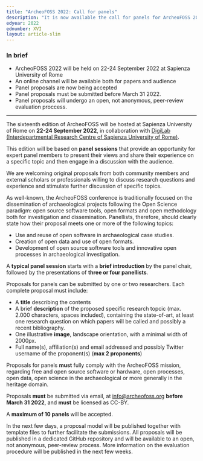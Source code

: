 ```yaml
---
title: "ArcheoFOSS 2022: Call for panels"
description: "It is now available the call for panels for ArcheoFOSS 2022: Open software, hardware, processes, data and formats in archaeological research"
edyear: 2022
ednumber: XVI
layout: article-slim
---
```


### In brief

- ArcheoFOSS 2022 will be held on 22-24 September 2022 at Sapienza University of Rome
- An online channel will be available both for papers and audience
- Panel proposals are now being accepted
- Panel proposals must be submitted before March 31 2022.
- Panel proposals will undergo an open, not anonymous, peer-review evaluation proccess.

---

The sixteenth edition of ArcheoFOSS will be hosted at Sapienza University of Rome on **22-24 September 2022**, in collaboration with [DigiLab (Interdepartmental Research Centre of Sapienza University of Rome)](http://digilab.uniroma1.it/).

This edition will be based on **panel sessions** that provide an opportunity for expert panel members to present their views and share their experience on a specific topic and then engage in a discussion with the audience.

We are welcoming original proposals from both community members and external scholars or professionals willing to discuss research questions and experience and stimulate further discussion of specific topics.

As well-known, the ArcheoFOSS conference is traditionally focused on the dissemination of archaeological projects following the Open Science paradigm:  open source software tools, open formats and open methodology both for investigation and dissemination. Panellists, therefore, should clearly state how their proposal meets one or more of the following topics:

- Use and reuse of open software in archaeological case studies.
- Creation of open data and use of open formats.
- Development of open source software tools and innovative open processes in archaeological investigation.

A **typical panel session** starts with a **brief introduction** by the panel chair, followed by the presentations of **three or four panellists**.

Proposals for panels can be submitted by one or two researchers. Each complete proposal must include:

- A **title** describing the contents
- A brief **description** of the proposed specific research topcic (max. 2.000 characters, spaces included), containing the state-of-art, at least one research question on which papers will be called and possibly a recent bibliography.
- One illustrative **image**, landscape orientation, with a minimal width of 2000px.
- Full name(s), affiliation(s) and email addressed and possibly Twitter username of the proponent(s) (**max 2 proponents**)

Proposals for panels **must** fully comply with the ArcheoFOSS mission, regarding free and open source software or hardware, open processes, open data, open science in the archaeological or more generally in the heritage domain.

Proposals **must** be submitted via email, at [info@archeofoss.org](info@archeofoss.org) **before March 31 2022**, and **must** be licensed as CC-BY.

A **maximum of 10 panels** will be accepted.

In the next few days, a proposal model will be published together with template files to further facilitate the submissions. All proposals will be published in a dedicated GitHub repository and will be available to an open, not anonymous, peer-review process. More information on the evaluation procedure will be published in the next few weeks.
